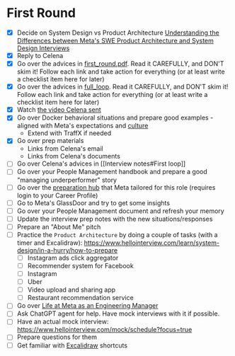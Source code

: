 # First Round

- [x] Decide on System Design vs Product Architecture [Understanding the Differences between Meta's SWE Product Architecture and System Design Interviews](https://www.hellointerview.com/blog/meta-system-vs-product-design?utm_source=reddit&utm_medium=social&utm_campaign=product-vs-system)
- [x] Reply to Celena
- [x] Go over the advices in [first_round.pdf](./first_round.pdf). Read it CAREFULLY, and DON'T skim it! Follow each link and take action for everything (or at least write a checklist item here for later)
- [x] Go over the advices in [full_loop](./fool_loop.pdf). Read it CAREFULLY, and DON'T skim it! Follow each link and take action for everything (or at least write a checklist item here for later)
- [x] Watch [the video Celena sent](https://register.gotowebinar.com/recording/4343747540748253965?fbclid=IwZXh0bgNhZW0CMTAAAR1J5-lNvy4Fym6sJQqR3UJWPvxEEcDN0fuqn-ARxKw-0anj9z_9-bV9mlY_aem_ASHJ3lgOEso7rQ5ArbFpjmcReFfP82HmhcIpWv0Tg6OS5AFzCvI4f-LBLVcR2RoVctc0svrhMSN-vv8uNYv-68ge)
- [x] Go over Docker behavioral situations and prepare good examples - aligned with Meta's expectations and [culture](About%20Meta.md)
    - Extend with TraffX if needed
- [x] Go over prep materials
    - Links from Celena's email
	- Links from Celena's documents
 - [ ] Go over Celena's advices in [[Interview notes#First loop]]
 - [ ] Go over your People Management handbook and prepare a good "managing underperformer" story
- [ ] Go over the [preparation hub](https://www.metacareers.com/profile/preparation_hub) that Meta tailored for this role (requires login to your Career Profile)
- [ ] Go to Meta's GlassDoor and try to get some insights
- [ ] Go over your People Management document and refresh your memory
- [ ] Update the interview prep notes with the new situations/responses
- [ ] Prepare an "About Me" pitch
- [ ] Practice the `Product Architecture` by doing a couple of tasks (with a timer and Excalidraw): https://www.hellointerview.com/learn/system-design/in-a-hurry/how-to-prepare
	- [ ] Instagram ads click aggregator
	- [ ] Recommender system for Facebook
	- [ ] Instagram
	- [ ] Uber
	- [ ] Video upload and sharing app
	- [ ] Restaurant recommendation service
- [ ] Go over [Life at Meta as an Engineering Manager](https://www.metacareers.com/blog/life-at-facebook-as-an-engineering-manager/)
- [ ] Ask ChatGPT agent for help. Have mock interviews with it if possible.
- [ ] Have an actual mock interview: https://www.hellointerview.com/mock/schedule?focus=true
- [ ] Prepare questions for them
- [ ] Get familiar with [Excalidraw](https://excalidraw.com/) shortcuts

